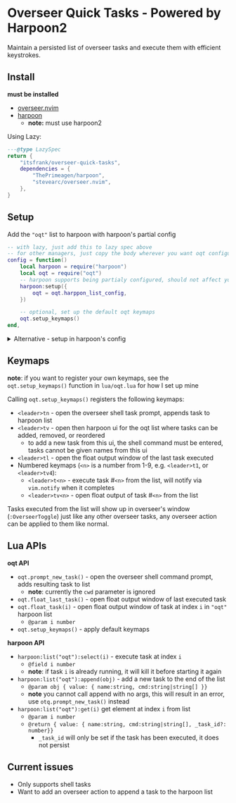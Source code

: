 # Overseer Quick Tasks - Powered by Harpoon2

Maintain a persisted list of overseer tasks and execute them with efficient
keystrokes.

## Install

**must be installed**

- [overseer.nvim](https://github.com/stevearc/overseer.nvim/tree/master)
- [harpoon](https://github.com/ThePrimeagen/harpoon/tree/harpoon2)
  - **note:** must use harpoon2

Using Lazy:

```lua
---@type LazySpec
return {
    "itsfrank/overseer-quick-tasks",
    dependencies = {
        "ThePrimeagen/harpoon",
        "stevearc/overseer.nvim",
    },
}
```

## Setup

Add the `"oqt"` list to harpoon with harpoon's partial config

```lua
-- with lazy, just add this to lazy spec above
-- for other managers, just copy the body wherever you want oqt configured
config = function()
    local harpoon = require("harpoon")
    local oqt = require("oqt")
    -- harpoon supports being partialy configured, should not affect your main setup
    harpoon:setup({
        oqt = oqt.harppon_list_config,
    })

    -- optional, set up the default oqt keymaps
    oqt.setup_keymaps()
end,
```

<details>
    <summary> Alternative - setup in harpoon's config </summary>

Alternatively, you can add oqt in Harpoon's setup, this requires adding both
oqt and overseer as dependencies to harpoon, then just add the `oqt =` line
above to the setup object

```lua
-- example harpoon lazy spec
return {
    "ThePrimeagen/harpoon",
    branch = "harpoon2", -- required!
    dependencies = {
        "nvim-lua/plenary.nvim",
        "stevearc/overseer.nvim",
        "itsfrank/overseer-quick-tasks",
    },
    config = function()
        local harpoon = require("harpoon")
        local oqt = require("oqt")
        harpoon:setup({
            oqt = oqt.harppon_list_config, -- must be called "oqt"
            -- rest of setup options
        })

        -- optional, set up the default oqt keymaps
        oqt.setup_keymaps()

        -- rest of harpoon config
    end,
}
```

</details>

## Keymaps

**note**: if you want to register your own keymaps, see the
`oqt.setup_keymaps()` function in `lua/oqt.lua` for how I set up mine

Calling `oqt.setup_keymaps()` registers the following keymaps:

- `<leader>tn` - open the overseer shell task prompt, appends task to harpoon list
- `<leader>tv` - open then harpoon ui for the oqt list where tasks can be added, removed, or reordered
  - to add a new task from this ui, the shell command must be entered, tasks cannot be given names from this ui
- `<leader>tl` - open the float output window of the last task executed
- Numbered keymaps (`<n>` is a number from 1-9, e.g. `<leader>t1`, or `<leader>tv4`):
  - `<leader>t<n>` - execute task #`<n>` from the list, will notify via `vim.notify` when it completes
  - `<leader>tv<n>` - open float output of task #`<n>` from the list

Tasks executed from the list will show up in overseer's window
(`:OverseerToggle`) just like any other overseer tasks, any overseer action can
be applied to them like normal.

## Lua APIs

**oqt API**

- `oqt.prompt_new_task()` - open the overseer shell command prompt, adds resulting task to list
  - **note**: currently the `cwd` parameter is ignored
- `oqt.float_last_task()` - open float output window of last executed task
- `oqt.float_task(i)` - open float output window of task at index `i` in `"oqt"` harpoon list
  - `@param i number`
- `oqt.setup_keymaps()` - apply default keymaps

**harpoon API**

- `harpoon:list("oqt"):select(i)` - execute task at index `i`
  - `@field i number`
  - **note**: if task `i` is already running, it will kill it before starting it again
- `harpoon:list("oqt"):append(obj)` - add a new task to the end of the list
  - `@param obj { value: { name:string, cmd:string|string[] }}`
  - **note** you cannot call append with no args, this will result in an error, use `otq.prompt_new_task()` instead
- `harpoon:list("oqt"):get(i)` get element at index `i` from list
  - `@param i number`
  - `@return { value: { name:string, cmd:string|string[], _task_id?: number}}`
    - `_task_id` will only be set if the task has been executed, it does not persist

## Current issues

- Only supports shell tasks
- Want to add an overseer action to append a task to the harpoon list
